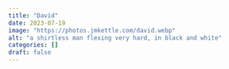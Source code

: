 ```yaml
---
title: "David"
date: 2023-07-19
image: "https://photos.jmkettle.com/david.webp"
alt: "a shirtless man flexing very hard, in black and white"
categories: []
draft: false
---
```

